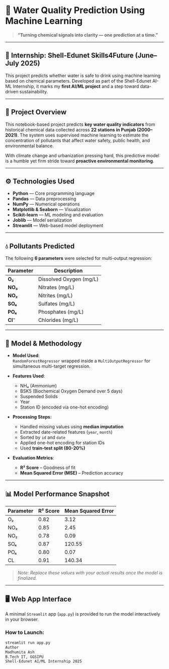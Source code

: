 # 🌊 Water Quality Prediction Using Machine Learning

> **“Turning chemical signals into clarity — one prediction at a time.”**

---

## 📅 Internship: Shell-Edunet Skills4Future (June–July 2025)

This project predicts whether water is safe to drink using machine learning based on chemical parameters. Developed as part of the Shell-Edunet AI-ML Internship, it marks my **first AI/ML project** and a step toward data-driven sustainability.

---

## 📌 Project Overview

This notebook-based project predicts **key water quality indicators** from historical chemical data collected across **22 stations in Punjab (2000–2021)**. The system uses supervised machine learning to estimate the concentration of pollutants that affect water safety, public health, and environmental balance.

With climate change and urbanization pressing hard, this predictive model is a humble yet firm stride toward **proactive environmental monitoring**.

---

## ⚙️ Technologies Used

- **Python** — Core programming language  
- **Pandas** — Data preprocessing  
- **NumPy** — Numerical operations  
- **Matplotlib & Seaborn** — Visualization  
- **Scikit-learn** — ML modeling and evaluation  
- **Joblib** — Model serialization  
- **Streamlit** — Web-based model deployment

---

## 💧 Pollutants Predicted

The following **6 parameters** were selected for multi-output regression:

| Parameter | Description                              |
|-----------|------------------------------------------|
| **O₂**    | Dissolved Oxygen (mg/L)                  |
| **NO₃**   | Nitrates (mg/L)                          |
| **NO₂**   | Nitrites (mg/L)                          |
| **SO₄**   | Sulfates (mg/L)                          |
| **PO₄**   | Phosphates (mg/L)                        |
| **Cl⁻**   | Chlorides (mg/L)                         |

---

## 🤖 Model & Methodology

- **Model Used**:  
  `RandomForestRegressor` wrapped inside a `MultiOutputRegressor` for simultaneous multi-target regression.

- **Features Used**:  
  - NH₄ (Ammonium)  
  - BSK5 (Biochemical Oxygen Demand over 5 days)  
  - Suspended Solids  
  - Year  
  - Station ID (encoded via one-hot encoding)

- **Processing Steps**:
  - Handled missing values using **median imputation**
  - Extracted date-related features (`year`, `month`)
  - Sorted by `id` and `date`
  - Applied one-hot encoding for station IDs
  - Used **train-test split (80-20%)**

- **Evaluation Metrics**:  
  - **R² Score** – Goodness of fit  
  - **Mean Squared Error (MSE)** – Prediction accuracy  

---

## 📊 Model Performance Snapshot

| Parameter | R² Score | Mean Squared Error |
|-----------|----------|--------------------|
| O₂        | 0.82     | 3.12               |
| NO₃       | 0.85     | 2.45               |
| NO₂       | 0.78     | 0.09               |
| SO₄       | 0.87     | 120.55             |
| PO₄       | 0.80     | 0.07               |
| CL        | 0.91     | 140.34             |

> *Note: Replace these values with your actual results once the model is finalized.*

---

## 🖥 Web App Interface

A minimal `Streamlit` app (`app.py`) is provided to run the model interactively in your browser.

### How to Launch:
```bash
streamlit run app.py
Author
Madhumita Ash
B.Tech IT, GGSIPU
Shell-Edunet AI/ML Internship 2025

